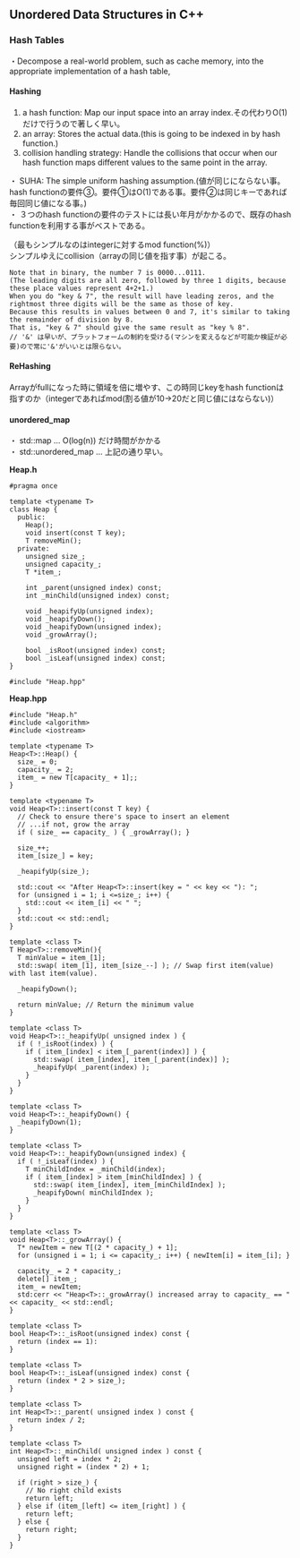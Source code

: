 ## Unordered Data Structures in C++

### Hash Tables
・Decompose a real-world problem, such as cache memory, into the appropriate implementation of a hash table,<br>

#### Hashing
1. a hash function: Map our input space into an array index.その代わりO(1)だけで行うので著しく早い。<br>
2. an array: Stores the actual data.(this is going to be indexed in by hash function.)<br>
3. collision handling strategy: Handle the collisions that occur when our hash function maps different values to the same point in the array.<br>

・ SUHA: The simple uniform hashing assumption.(値が同じにならない事。hash functionの要件③。要件①はO(1)である事。要件②は同じキーであれば毎回同じ値になる事。)<br>
・ ３つのhash functionの要件のテストには長い年月がかかるので、既存のhash functionを利用する事がベストである。<br>

（最もシンプルなのはintegerに対するmod function(%)）<br>
シンプルゆえにcollision（arrayの同じ値を指す事）が起こる。
```
Note that in binary, the number 7 is 0000...0111.
(The leading digits are all zero, followed by three 1 digits, because these place values represent 4+2+1.)
When you do "key & 7", the result will have leading zeros, and the rightmost three digits will be the same as those of key.
Because this results in values between 0 and 7, it's similar to taking the remainder of division by 8.
That is, "key & 7" should give the same result as "key % 8".
// '&' は早いが、プラットフォームの制約を受ける(マシンを変えるなどが可能か検証が必要)ので常に'&'がいいとは限らない。
```

#### ReHashing
Arrayがfullになった時に領域を倍に増やす、この時同じkeyをhash functionは指すのか（integerであればmod(割る値が10->20だと同じ値にはならない)）

#### unordered_map
・ std::map ... O(log(n)) だけ時間がかかる<br>
・ std::unordered_map ... 上記の通り早い。<br>

**Heap.h**<br>
```
#pragma once

template <typename T>
class Heap {
  public:
    Heap();
    void insert(const T key);
    T removeMin();
  private:
    unsigned size_;
    unsigned capacity_;
    T *item_;
    
    int _parent(unsigned index) const;
    int _minChild(unsigned index) const;

    void _heapifyUp(unsigned index);
    void _heapifyDown();
    void _heapifyDown(unsigned index);
    void _growArray();

    bool _isRoot(unsigned index) const;
    bool _isLeaf(unsigned index) const;
}

#include "Heap.hpp"
```

**Heap.hpp**<br>
```
#include "Heap.h"
#include <algorithm>
#include <iostream>

template <typename T>
Heap<T>::Heap() {
  size_ = 0;
  capacity_ = 2;
  item_ = new T[capacity_ + 1];;
}

template <typename T>
void Heap<T>::insert(const T key) {
  // Check to ensure there's space to insert an element
  // ...if not, grow the array
  if ( size_ == capacity_ ) { _growArray(); }

  size_++;
  item_[size_] = key;
  
  _heapifyUp(size_);
  
  std::cout << "After Heap<T>::insert(key = " << key << "): ";
  for (unsigned i = 1; i <=size_; i++) {
    std::cout << item_[i] << " ";
  }
  std::cout << std::endl;
}

template <class T>
T Heap<T>::removeMin(){
  T minValue = item_[1];
  std::swap( item_[1], item_[size_--] ); // Swap first item(value) with last item(value).
  
  _heapifyDown();
  
  return minValue; // Return the minimum value
}

template <class T>
void Heap<T>::_heapifyUp( unsigned index ) {
  if ( !_isRoot(index) ) {
    if ( item_[index] < item_[_parent(index)] ) {
      std::swap( item_[index], item_[_parent(index)] );
      _heapifyUp( _parent(index) );
    }
  }
}

template <class T>
void Heap<T>::_heapifyDown() {
  _heapifyDown(1);
}

template <class T>
void Heap<T>::_heapifyDown(unsigned index) {
  if ( !_isLeaf(index) ) {
    T minChildIndex = _minChild(index);
    if ( item_[index] > item_[minChildIndex] ) {
      std::swap( item_[index], item_[minChildIndex] );
      _heapifyDown( minChildIndex );
    }
  }
}

template <class T>
void Heap<T>::_growArray() {
  T* newItem = new T[(2 * capacity_) + 1];
  for (unsigned i = 1; i <= capacity_; i++) { newItem[i] = item_[i]; }
  
  capacity_ = 2 * capacity_;
  delete[] item_;
  item_ = newItem;
  std:cerr << "Heap<T>::_growArray() increased array to capacity_ == " << capacity_ << std::endl;
}

template <class T>
bool Heap<T>::_isRoot(unsigned index) const {
  return (index == 1):
}

template <class T>
bool Heap<T>::_isLeaf(unsigned index) const {
  return (index * 2 > size_);
}

template <class T>
int Heap<T>::_parent( unsigned index ) const {
  return index / 2;
}

template <class T>
int Heap<T>::_minChild( unsigned index ) const {
  unsigned left = index * 2;
  unsigned right = (index * 2) + 1;
  
  if (right > size_) {
    // No right child exists
    return left;
  } else if (item_[left] <= item_[right] ) {
    return left;
  } else {
    return right;
  }
}

```
